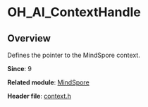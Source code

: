 # OH_AI_ContextHandle
<!--Kit_MindSpore Lite Kit--><!--System_AI-->

## Overview

Defines the pointer to the MindSpore context. 

**Since**: 9

**Related module**: [MindSpore](capi-mindspore.md)

**Header file**: [context.h](capi-context-h.md)
